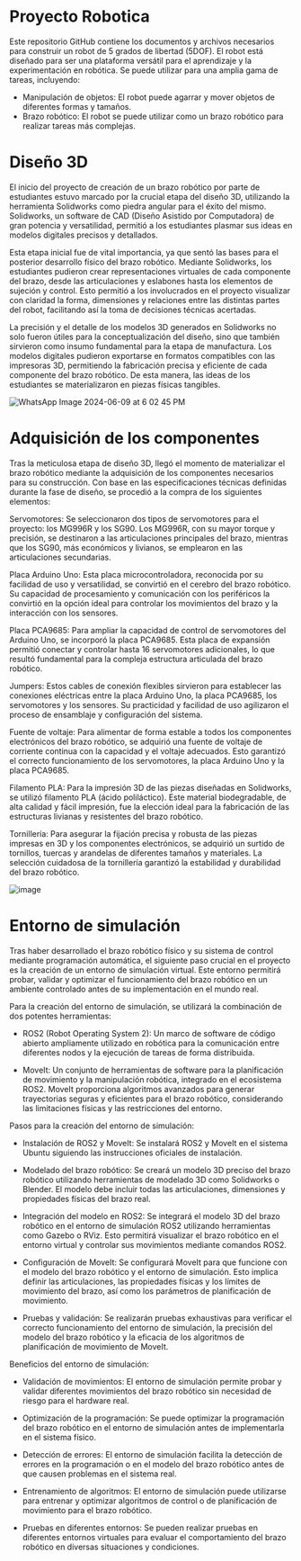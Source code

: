 # Proyecto Robotica 

Este repositorio GitHub contiene los documentos y archivos necesarios para construir un robot de 5 grados de libertad (5DOF). El robot está diseñado para ser una plataforma versátil para el aprendizaje y la experimentación en robótica. Se puede utilizar para una amplia gama de tareas, incluyendo:

- Manipulación de objetos: El robot puede agarrar y mover objetos de diferentes formas y tamaños.
- Brazo robótico: El robot se puede utilizar como un brazo robótico para realizar tareas más complejas.

# Diseño 3D
El inicio del proyecto de creación de un brazo robótico por parte de estudiantes estuvo marcado por la crucial etapa del diseño 3D, utilizando la herramienta Solidworks como piedra angular para el éxito del mismo. Solidworks, un software de CAD (Diseño Asistido por Computadora) de gran potencia y versatilidad, permitió a los estudiantes plasmar sus ideas en modelos digitales precisos y detallados.

Esta etapa inicial fue de vital importancia, ya que sentó las bases para el posterior desarrollo físico del brazo robótico. Mediante Solidworks, los estudiantes pudieron crear representaciones virtuales de cada componente del brazo, desde las articulaciones y eslabones hasta los elementos de sujeción y control. Esto permitió a los involucrados en el proyecto visualizar con claridad la forma, dimensiones y relaciones entre las distintas partes del robot, facilitando así la toma de decisiones técnicas acertadas.

La precisión y el detalle de los modelos 3D generados en Solidworks no solo fueron útiles para la conceptualización del diseño, sino que también sirvieron como insumo fundamental para la etapa de manufactura. Los modelos digitales pudieron exportarse en formatos compatibles con las impresoras 3D, permitiendo la fabricación precisa y eficiente de cada componente del brazo robótico. De esta manera, las ideas de los estudiantes se materializaron en piezas físicas tangibles.

![WhatsApp Image 2024-06-09 at 6 02 45 PM](https://github.com/JorgeMarin5692/Robotica_Industrial/assets/171969761/d1a17bea-0247-4295-a1cb-0f577bfce9d9)

# Adquisición de los componentes

Tras la meticulosa etapa de diseño 3D, llegó el momento de materializar el brazo robótico mediante la adquisición de los componentes necesarios para su construcción. Con base en las especificaciones técnicas definidas durante la fase de diseño, se procedió a la compra de los siguientes elementos:

Servomotores: Se seleccionaron dos tipos de servomotores para el proyecto: los MG996R y los SG90. Los MG996R, con su mayor torque y precisión, se destinaron a las articulaciones principales del brazo, mientras que los SG90, más económicos y livianos, se emplearon en las articulaciones secundarias.

Placa Arduino Uno: Esta placa microcontroladora, reconocida por su facilidad de uso y versatilidad, se convirtió en el cerebro del brazo robótico. Su capacidad de procesamiento y comunicación con los periféricos la convirtió en la opción ideal para controlar los movimientos del brazo y la interacción con los sensores.

Placa PCA9685: Para ampliar la capacidad de control de servomotores del Arduino Uno, se incorporó la placa PCA9685. Esta placa de expansión permitió conectar y controlar hasta 16 servomotores adicionales, lo que resultó fundamental para la compleja estructura articulada del brazo robótico.

Jumpers: Estos cables de conexión flexibles sirvieron para establecer las conexiones eléctricas entre la placa Arduino Uno, la placa PCA9685, los servomotores y los sensores. Su practicidad y facilidad de uso agilizaron el proceso de ensamblaje y configuración del sistema.

Fuente de voltaje: Para alimentar de forma estable a todos los componentes electrónicos del brazo robótico, se adquirió una fuente de voltaje de corriente continua con la capacidad y el voltaje adecuados. Esto garantizó el correcto funcionamiento de los servomotores, la placa Arduino Uno y la placa PCA9685.

Filamento PLA: Para la impresión 3D de las piezas diseñadas en Solidworks, se utilizó filamento PLA (ácido poliláctico). Este material biodegradable, de alta calidad y fácil impresión, fue la elección ideal para la fabricación de las estructuras livianas y resistentes del brazo robótico.

Tornillería: Para asegurar la fijación precisa y robusta de las piezas impresas en 3D y los componentes electrónicos, se adquirió un surtido de tornillos, tuercas y arandelas de diferentes tamaños y materiales. La selección cuidadosa de la tornillería garantizó la estabilidad y durabilidad del brazo robótico.

![image](https://github.com/JorgeMarin5692/Robotica_Industrial/assets/171969761/cbbf5d78-7773-4c5a-b1d2-1fa2c9968c23)


# Entorno de simulación 

Tras haber desarrollado el brazo robótico físico y su sistema de control mediante programación automática, el siguiente paso crucial en el proyecto es la creación de un entorno de simulación virtual. Este entorno permitirá probar, validar y optimizar el funcionamiento del brazo robótico en un ambiente controlado antes de su implementación en el mundo real.

Para la creación del entorno de simulación, se utilizará la combinación de dos potentes herramientas:

- ROS2 (Robot Operating System 2): Un marco de software de código abierto ampliamente utilizado en robótica para la comunicación entre diferentes nodos y la ejecución de tareas de forma distribuida.

- MoveIt: Un conjunto de herramientas de software para la planificación de movimiento y la manipulación robótica, integrado en el ecosistema ROS2. MoveIt proporciona algoritmos avanzados para generar trayectorias seguras y eficientes para el brazo robótico, considerando las limitaciones físicas y las restricciones del entorno.

Pasos para la creación del entorno de simulación:

- Instalación de ROS2 y MoveIt: Se instalará ROS2 y MoveIt en el sistema Ubuntu siguiendo las instrucciones oficiales de instalación.

- Modelado del brazo robótico: Se creará un modelo 3D preciso del brazo robótico utilizando herramientas de modelado 3D como Solidworks o Blender. El modelo debe incluir todas las articulaciones, dimensiones y propiedades físicas del brazo real.

- Integración del modelo en ROS2: Se integrará el modelo 3D del brazo robótico en el entorno de simulación ROS2 utilizando herramientas como Gazebo o RViz. Esto permitirá visualizar el brazo robótico en el entorno virtual y controlar sus movimientos mediante comandos ROS2.

- Configuración de MoveIt: Se configurará MoveIt para que funcione con el modelo del brazo robótico y el entorno de simulación. Esto implica definir las articulaciones, las propiedades físicas y los límites de movimiento del brazo, así como los parámetros de planificación de movimiento.

- Pruebas y validación: Se realizarán pruebas exhaustivas para verificar el correcto funcionamiento del entorno de simulación, la precisión del modelo del brazo robótico y la eficacia de los algoritmos de planificación de movimiento de MoveIt.

Beneficios del entorno de simulación:

- Validación de movimientos: El entorno de simulación permite probar y validar diferentes movimientos del brazo robótico sin necesidad de riesgo para el hardware real.

- Optimización de la programación: Se puede optimizar la programación del brazo robótico en el entorno de simulación antes de implementarla en el sistema físico.

- Detección de errores: El entorno de simulación facilita la detección de errores en la programación o en el modelo del brazo robótico antes de que causen problemas en el sistema real.

- Entrenamiento de algoritmos: El entorno de simulación puede utilizarse para entrenar y optimizar algoritmos de control o de planificación de movimiento para el brazo robótico.

- Pruebas en diferentes entornos: Se pueden realizar pruebas en diferentes entornos virtuales para evaluar el comportamiento del brazo robótico en diversas situaciones y condiciones.

